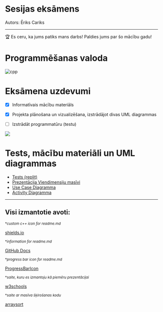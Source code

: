 # Sesijas eksāmens

Autors: Ēriks Cariks

---

🏆 Es ceru, ka jums patiks mans darbs! Paldies jums par šo mācību gadu!

# Programmēšanas valoda

![cpp](https://img.shields.io/badge/c%2B%2B-2PT--1-blue)

# Eksāmena uzdevumi

- [x] Informatīvais mācību materiāls
- [x] Projekta plānošana un vizualizēšana, izstrādājot divas UML diagrammas
- [ ] Izstrādāt programmatūru (testu)



![](https://geps.dev/progress/60)

# Tests, mācību materiāli un UML diagrammas

- [Tests (replit)](https://replit.com/@cariks/EksamenaDarbs-VM-Eriks-Cariks)
- [Prezentācija Viendimensiju masīvi](https://docs.google.com/presentation/d/1dYvp180LF9ZZVPJw0VgUqcE6Aft00WL-6P2P8JIWzFw/edit?usp=sharing)
- [Use Case Diagramma](#usage)
- [Activity Diagramma](#credits)



---
## Visi izmantotie avoti:

<sub> **custom c++ icon for readme.md*</sub>

[shields.io](https://shields.io/)

<sub> **information for readme.md*</sub>

[GitHub Docs](https://docs.github.com/en/get-started/writing-on-github/getting-started-with-writing-and-formatting-on-github/basic-writing-and-formatting-syntax)

<sub> **progress bar icon for readme.md*</sub>

[ProgressBarIcon](https://github.com/gepser/markdown-progress)

<sub> **saite, kuru es izmantoju kā piemēru prezentācijai*</sub>

[w3schools](https://www.w3schools.com/cpp/cpp_arrays.asp)

<sub> **saite ar masīva šķirošanas kodu*</sub>

[arraysort](https://prepinsta.com/data-structures-algorithms/sorting-of-array/)

